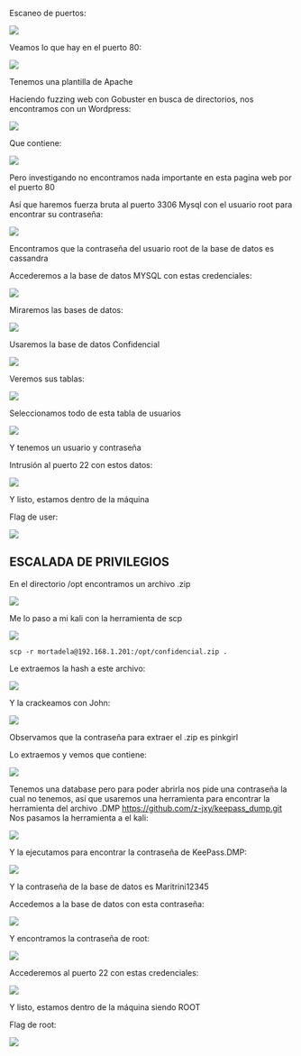 Escaneo de puertos:

![](../../../Images/Pasted%20image%2020240805162657.png)

Veamos lo que hay en el puerto 80:

![](../../../Images/Pasted%20image%2020240805162720.png)

Tenemos una plantilla de Apache

Haciendo fuzzing web con  Gobuster  en busca de directorios, nos encontramos con un Wordpress:

![](../../../Images/Pasted%20image%2020240805163123.png)

Que contiene:

![](../../../Images/Pasted%20image%2020240805163227.png)

Pero investigando no encontramos nada importante en esta pagina web por el puerto 80

Así que haremos fuerza bruta al puerto 3306 Mysql con el usuario root para encontrar su contraseña:

![](../../../Images/Pasted%20image%2020240805164954.png)

Encontramos que la contraseña del usuario root de la base de datos es cassandra

Accederemos a la base de datos MYSQL con estas credenciales:

![](../../../Images/Pasted%20image%2020240805165112.png)

Miraremos las bases de datos:

![](../../../Images/Pasted%20image%2020240805165141.png)

Usaremos la base de datos Confidencial

![](../../../Images/Pasted%20image%2020240805165337.png)

Veremos sus tablas:

![](../../../Images/Pasted%20image%2020240805165357.png)

Seleccionamos todo de esta tabla de usuarios

![](../../../Images/Pasted%20image%2020240805165551.png)

Y tenemos un usuario y contraseña

Intrusión al puerto 22 con estos datos:

![](../../../Images/Pasted%20image%2020240805165659.png)

Y listo, estamos dentro de la máquina

Flag de user:

![](../../../Images/Pasted%20image%2020240805165743.png)

## ESCALADA DE PRIVILEGIOS

En el directorio /opt encontramos un archivo .zip

![](../../../Images/Pasted%20image%2020240805165917.png)

Me lo paso a mi kali con la herramienta de scp

![](../../../Images/Pasted%20image%2020240805170249.png)

```
scp -r mortadela@192.168.1.201:/opt/confidencial.zip .
```

Le extraemos la hash a este archivo:

![](../../../Images/Pasted%20image%2020240805170435.png)

Y la crackeamos con John:

![](../../../Images/Pasted%20image%2020240805170500.png)

Observamos que la contraseña para extraer el .zip es pinkgirl

Lo extraemos y vemos que contiene:

![](../../../Images/Pasted%20image%2020240805170555.png)

Tenemos una database pero para poder abrirla nos pide una contraseña la cual no tenemos, así que usaremos una  herramienta para encontrar la herramienta del archivo .DMP
https://github.com/z-jxy/keepass_dump.git
Nos pasamos la herramienta a el kali:

![](../../../Images/Pasted%20image%2020240805171134.png)

Y la ejecutamos para encontrar la contraseña de KeePass.DMP:

![](../../../Images/Pasted%20image%2020240805171400.png)

Y la contraseña de la base de datos es Maritrini12345

Accedemos a la base de datos con esta contraseña:

![](../../../Images/Pasted%20image%2020240805172222.png)

Y encontramos la contraseña de root:

![](../../../Images/Pasted%20image%2020240805172247.png)

Accederemos al puerto 22 con estas credenciales:

![](../../../Images/Pasted%20image%2020240805172417.png)

Y listo, estamos dentro de la máquina siendo ROOT

Flag de root:

![](../../../Images/Pasted%20image%2020240805172449.png)

